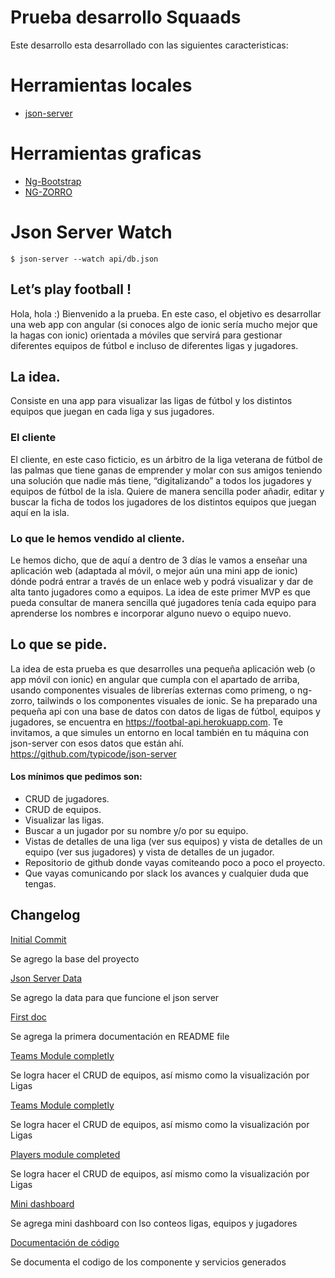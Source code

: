 # Prueba desarrollo Squaads

Este desarrollo esta desarrollado con las siguientes caracteristicas:

# Herramientas locales

- [json-server](https://github.com/typicode/json-server)

# Herramientas graficas

- [Ng-Bootstrap](https://ng-bootstrap.github.io/)
- [NG-ZORRO](https://ng.ant.design/docs/introduce/en)

# Json Server Watch

```
$ json-server --watch api/db.json
```

## Let’s play football !

Hola, hola :) Bienvenido a la prueba. En este caso, el objetivo es
desarrollar una web app con angular (si conoces algo de ionic sería mucho mejor
que la hagas con ionic) orientada a móviles que servirá para gestionar diferentes
equipos de fútbol e incluso de diferentes ligas y jugadores.

## La idea.

Consiste en una app para visualizar las ligas de fútbol y los distintos equipos
que juegan en cada liga y sus jugadores.

### El cliente

El cliente, en este caso ficticio, es un árbitro de la liga veterana de fútbol de las
palmas que tiene ganas de emprender y molar con sus amigos teniendo una
solución que nadie más tiene, “digitalizando” a todos los jugadores y equipos
de fútbol de la isla. Quiere de manera sencilla poder añadir, editar y buscar la
ficha de todos los jugadores de los distintos equipos que juegan aquí en la isla.

### Lo que le hemos vendido al cliente.

Le hemos dicho, que de aquí a dentro de 3 días le vamos a enseñar una
aplicación web (adaptada al móvil, o mejor aún una mini app de ionic) dónde
podrá entrar a través de un enlace web y podrá visualizar y dar de alta tanto
jugadores como a equipos. La idea de este primer MVP es que pueda
consultar de manera sencilla qué jugadores tenía cada equipo para
aprenderse los nombres e incorporar alguno nuevo o equipo nuevo.

## Lo que se pide.

La idea de esta prueba es que desarrolles una pequeña aplicación web (o app
móvil con ionic) en angular que cumpla con el apartado de arriba, usando
componentes visuales de librerías externas como primeng, o ng-zorro, tailwinds o
los componentes visuales de ionic.
Se ha preparado una pequeña api con una base de datos con datos de ligas de
fútbol, equipos y jugadores, se encuentra en https://footbal-api.herokuapp.com.
Te invitamos, a que simules un entorno en local también en tu máquina con
json-server con esos datos que están ahí.
https://github.com/typicode/json-server

#### Los mínimos que pedimos son:

- CRUD de jugadores.
- CRUD de equipos.
- Visualizar las ligas.
- Buscar a un jugador por su nombre y/o por su equipo.
- Vistas de detalles de una liga (ver sus equipos) y vista de detalles de un
  equipo (ver sus jugadores) y vista de detalles de un jugador.
- Repositorio de github donde vayas comiteando poco a poco el proyecto.
- Que vayas comunicando por slack los avances y cualquier duda que
  tengas.

## Changelog

[Initial Commit](https://github.com/felde/squaads-test-FELDE/commit/69f5f438f8baeb3a4ded5a4e293bff3d6586b11f)

Se agrego la base del proyecto

[Json Server Data](https://github.com/felde/squaads-test-FELDE/commit/63f533c2d0fdd3f5080bec0ca7133e3bda16a495)

Se agrego la data para que funcione el json server

[First doc](https://github.com/felde/squaads-test-FELDE/commit/fb159df1d5475affd266e5524a245076a5d8ac69)

Se agrega la primera documentación en README file

[Teams Module completly](https://github.com/felde/squaads-test-FELDE/commit/1f051d054fe491532a7e177d19f154a1d846ad92)

Se logra hacer el CRUD de equipos, así mismo como la visualización por Ligas

[Teams Module completly](https://github.com/felde/squaads-test-FELDE/commit/1f051d054fe491532a7e177d19f154a1d846ad92)

Se logra hacer el CRUD de equipos, así mismo como la visualización por Ligas

[Players module completed](https://github.com/felde/squaads-test-FELDE/commit/084230d628a66caa74e2d37f3bf32e593f908ac4)

Se logra hacer el CRUD de equipos, así mismo como la visualización por Ligas

[Mini dashboard](https://github.com/felde/squaads-test-FELDE/commit/f2a89931e61f8a6a3cb5176c2aad00117fdc2dfd)

Se agrega mini dashboard con lso conteos ligas, equipos y jugadores

[Documentación de código](https://github.com/felde/squaads-test-FELDE/commit/e7b8e03388fae70bcb202230d36219bd50fca824)

Se documenta el codigo de los componente y servicios generados
